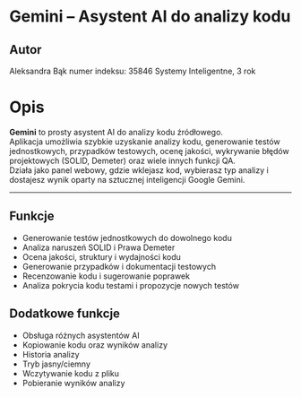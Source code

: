 # Gemini – Asystent AI do analizy kodu

## Autor

Aleksandra Bąk
numer indeksu: 35846 
Systemy Inteligentne, 3 rok


# Opis

**Gemini** to prosty asystent AI do analizy kodu źródłowego.  
Aplikacja umożliwia szybkie uzyskanie analizy kodu, generowanie testów jednostkowych, przypadków testowych, ocenę jakości, wykrywanie błędów projektowych (SOLID, Demeter) oraz wiele innych funkcji QA.  
Działa jako panel webowy, gdzie wklejasz kod, wybierasz typ analizy i dostajesz wynik oparty na sztucznej inteligencji Google Gemini.

---

## Funkcje

- Generowanie testów jednostkowych do dowolnego kodu
- Analiza naruszeń SOLID i Prawa Demeter
- Ocena jakości, struktury i wydajności kodu
- Generowanie przypadków i dokumentacji testowych
- Recenzowanie kodu i sugerowanie poprawek
- Analiza pokrycia kodu testami i propozycje nowych testów

## Dodatkowe funkcje

- Obsługa różnych asystentów AI
- Kopiowanie kodu oraz wyników analizy
- Historia analizy
- Tryb jasny/ciemny
- Wczytywanie kodu z pliku
- Pobieranie wyników analizy


